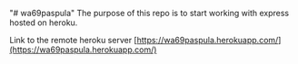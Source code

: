 "# wa69paspula" 
The purpose of this repo is to start working with express hosted on heroku.

Link to the remote heroku server [https://wa69paspula.herokuapp.com/](https://wa69paspula.herokuapp.com/)
